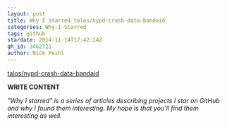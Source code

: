 ```yaml
---
layout: post
title: Why I starred talos/nypd-crash-data-bandaid
categories: Why-I-Starred
tags: github
stardate: 2014-11-14T17:42:14Z
gh_id: 3462721
author: Nick Peihl
---
```


[talos/nypd-crash-data-bandaid](star.repo.html_url)

**WRITE CONTENT**

*"Why I starred" is a series of articles describing projects I star on GitHub and why I found them interesting. My hope is that you'll find them interesting as well.*

